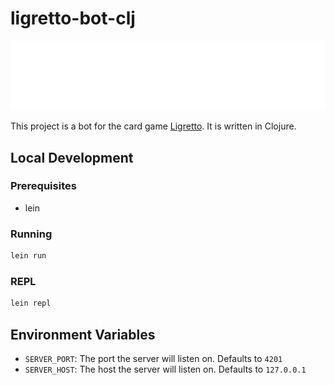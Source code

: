# ligretto-bot-clj

![logo](./resources/public/logo.png)

This project is a bot for the card game [Ligretto](https://ligretto.app/). It is written in Clojure.

## Local Development

### Prerequisites

- lein

### Running

```bash
lein run
```

### REPL

```bash
lein repl
```

## Environment Variables

- `SERVER_PORT`: The port the server will listen on. Defaults to `4201`
- `SERVER_HOST`: The host the server will listen on. Defaults to `127.0.0.1`
